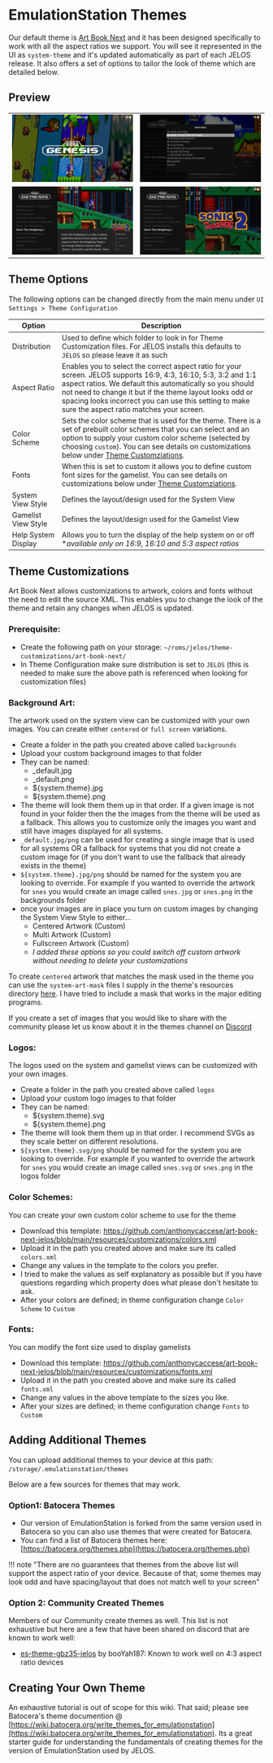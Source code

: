 # EmulationStation Themes

Our default theme is [Art Book Next](https://github.com/anthonycaccese/art-book-next-jelos) and it has been designed specifically to work with all the aspect ratios we support.  You will see it represented in the UI as `system-theme` and it's updated automatically as part of each JELOS release.  It also offers a set of options to tailor the look of theme which are detailed below.

## Preview

<table>
  <tr>
    <td><img src="../../_inc/images/screenshots/system-view.png"/></td>
    <td><img src="../../_inc/images/screenshots/menu.png"/></td>
  </tr>
  <tr>
    <td><img src="../../_inc/images/screenshots/gamelist-view-metadata-immersive.png"/></td>
    <td><img src="../../_inc/images/screenshots/gamelist-view-no-metadata-immersive.png"/></td>
  </tr>
</table>

## Theme Options

The following options can be changed directly from the main menu under `UI Settings > Theme Configuration`

| Option | Description |
| -- | -- |
| Distribution | Used to define which folder to look in for Theme Customization files.  For JELOS installs this defaults to `JELOS` so please leave it as such |
| Aspect Ratio | Enables you to select the correct aspect ratio for your screen.  JELOS supports 16:9, 4:3, 16:10, 5:3, 3:2 and 1:1 aspect ratios.  We default this automatically so you should not need to change it but if the theme layout looks odd or spacing looks incorrect you can use this setting to make sure the aspect ratio matches your screen. |
| Color Scheme | Sets the color scheme that is used for the theme.  There is a set of prebuilt color schemes that you can select and an option to supply your custom color scheme (selected by choosing `custom`).  You can see details on customizations below under [Theme Customziations](#theme-customizations). |
| Fonts | When this is set to custom it allows you to define custom font sizes for the gamelist.  You can see details on customizations below under [Theme Customziations](#theme-customizations). |
| System View Style | Defines the layout/design used for the System View |
| Gamelist View Style | Defines the layout/design used for the Gamelist View |
| Help System Display | Allows you to turn the display of the help system on or off <br> **available only on 16:9, 16:10 and 5:3 aspect ratios* |

## Theme Customizations

Art Book Next allows customizations to artwork, colors and fonts without the need to edit the source XML.  This enables you to change the look of the theme and retain any changes when JELOS is updated.

### Prerequisite: 
- Create the following path on your storage: `~/roms/jelos/theme-customizations/art-book-next/`
- In Theme Configuration make sure distribution is set to `JELOS` (this is needed to make sure the above path is referenced when looking for customization files)

### Background Art:

The artwork used on the system view can be customized with your own images.  You can create either `centered` or `full screen` variations.

- Create a folder in the path you created above called `backgrounds`
- Upload your custom background images to that folder
- They can be named:
    - _default.jpg
    - _default.png
    - ${system.theme}.jpg
    - ${system.theme}.png
- The theme will look them them up in that order.  If a given image is not found in your folder then the the images from the theme will be used as a fallback.  This allows you to customize only the images you want and still have images displayed for all systems.
- `_default.jpg/png` can be used for creating a single image that is used for all systems OR a fallback for systems that you did not create a custom image for (if you don't want to use the fallback that already exists in the theme)
- `${system.theme}.jpg/png` should be named for the system you are looking to override.  For example if you wanted to override the artwork for `snes` you would create an image called `snes.jpg` or `snes.png` in the backgrounds folder
- once your images are in place you turn on custom images by changing the System View Style to either... 
    - Centered Artwork (Custom)
    - Multi Artwork (Custom)
    - Fullscreen Artwork (Custom)
    - *I added these options so you could switch off custom artwork without needing to delete your customizations*

To create `centered` artwork that matches the mask used in the theme you can use the `system-art-mask` files I supply in the theme's resources directory [here](https://github.com/anthonycaccese/art-book-next-jelos/tree/main/resources/customizations).  I have tried to include a mask that works in the major editing programs.

If you create a set of images that you would like to share with the community please let us know about it in the themes channel on [Discord](https://discord.gg/seTxckZjJy)

### Logos:

The logos used on the system and gamelist views can be customized with your own images.

- Create a folder in the path you created above called `logos`
- Upload your custom logo images to that folder
- They can be named:
    - ${system.theme}.svg
    - ${system.theme}.png
- The theme will look them them up in that order.  I recommend SVGs as they scale better on different resolutions.
- `${system.theme}.svg/png` should be named for the system you are looking to override.  For example if you wanted to override the artwork for `snes` you would create an image called `snes.svg` or `snes.png` in the logos folder

### Color Schemes:

You can create your own custom color scheme to use for the theme

- Download this template: https://github.com/anthonycaccese/art-book-next-jelos/blob/main/resources/customizations/colors.xml
- Upload it in the path you created above and make sure its called `colors.xml`
- Change any values in the template to the colors you prefer.  
- I tried to make the values as self explanatory as possible but if you have questions regarding which property does what please don't hesitate to ask.
- After your colors are defined; in theme configuration change `Color Scheme` to `Custom`

### Fonts:

You can modify the font size used to display gamelists

- Download this template: https://github.com/anthonycaccese/art-book-next-jelos/blob/main/resources/customizations/fonts.xml
- Upload it in the path you created above and make sure its called `fonts.xml`
- Change any values in the above template to the sizes you like. 
- After your sizes are defined; in theme configuration change `Fonts` to `Custom`

## Adding Additional Themes

You can upload additional themes to your device at this path: `/storage/.emulationstation/themes`

Below are a few sources for themes that may work.

### Option1: Batocera Themes

- Our version of EmulationStation is forked from the same version used in Batocera so you can also use themes that were created for Batocera.
- You can find a list of Batocera themes here: [https://batocera.org/themes.php](https://batocera.org/themes.php)

!!! note "There are no guarantees that themes from the above list will support the aspect ratio of your device.  Because of that; some themes may look odd and have spacing/layout that does not match well to your screen"

### Option 2: Community Created Themes

Members of our Community create themes as well.  This list is not exhaustive but here are a few that have been shared on discord that are known to work well:

- [es-theme-gbz35-jelos](https://github.com/booYah187/es-theme-gbz35-jelos) by booYah187: Known to work well on 4:3 aspect ratio devices


## Creating Your Own Theme

An exhaustive tutorial is out of scope for this wiki.  That said; please see Batocera's theme documention @ [https://wiki.batocera.org/write_themes_for_emulationstation](https://wiki.batocera.org/write_themes_for_emulationstation).  Its a great starter guide for understanding the fundamentals of creating themes for the version of EmulationStation used by JELOS.

